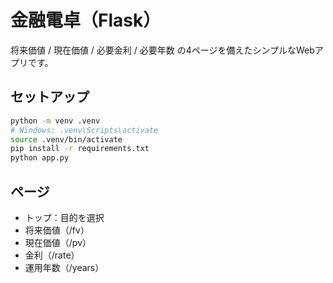 # 金融電卓（Flask）
将来価値 / 現在価値 / 必要金利 / 必要年数 の4ページを備えたシンプルなWebアプリです。

## セットアップ
```bash
python -m venv .venv
# Windows: .venv\Scripts\activate
source .venv/bin/activate
pip install -r requirements.txt
python app.py
```

## ページ
- トップ：目的を選択
- 将来価値（/fv）
- 現在価値（/pv）
- 金利（/rate）
- 運用年数（/years）
